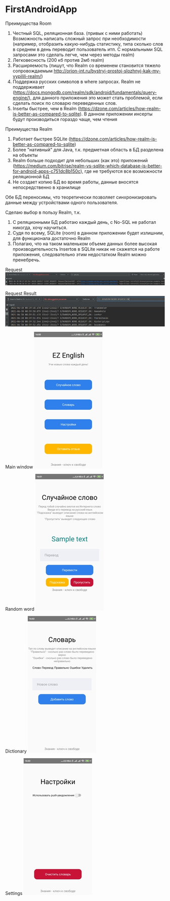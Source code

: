 # FirstAndroidApp

Преимущества Room
1. Честный SQL, реляционная база. (привык с ними работать) Возможность написать сложный запрос при необходимости (например, отобразить какую-нибудь статистику, типа сколько слов в среднем в день переводит пользователь итп. С нормальными SQL запросами это сделать легче, чем через методы realm)
2. Легковесность (200 кб против 2мб realm)
3. Расширяемость (пишут, что Realm со временем становится тяжело сопровождаемым http://orion-int.ru/bystryj-prostoj-slozhnyj-kak-my-vypilili-realm/)
4. Поддержка русских символов в where запросах. Realm не поддерживает (https://docs.mongodb.com/realm/sdk/android/fundamentals/query-engine/), для данного приложения это может стать проблемой, если сделать поиск по словарю переведенных слов.
5. Insertы быстрее, чем в Realm (https://dzone.com/articles/how-realm-is-better-as-compared-to-sqlite). В данном приложении инсерты будут производиться гораздо чаще, чем чтения

Преимущества Realm
1. Работает быстрее SQLite (https://dzone.com/articles/how-realm-is-better-as-compared-to-sqlite)
2. Более "нативный" для Java, т.к. предметная область в БД разделена на объекты
3. Realm больше подходит для небольших (как это) приложений (https://medium.com/bitrise/realm-vs-sqlite-which-database-is-better-for-android-apps-c751dc8b150c), где не требуются все возможности реляционной БД 
4. Не создает копию БД во время работы, данные вносятся непосредственно в хранилище

Обе БД переносимы, что теоретически позволяет синхронизировать данные между устройствами одного пользователя.

Сделаю выбор в пользу Realm, т.к.
1. С реляционными БД работаю каждый день, с No-SQL не работал никогда, хочу научиться.
2. Судя по всему, SQLite (room) в данном приложении будет излишним, для функционала достаточно Realm 
3. Полагаю, что на таком маленьком объеме данных более высокая производительность Insertов в SQLite никак не скажется на работе приложения, следовательно этим недостатком Realm можно пренебречь.


Request
![alt text](https://github.com/SoapMyxa/FirstAndroidApp/blob/master/app/sampledata/Screenshots/Request.JPG)

Request Result
![alt text](https://github.com/SoapMyxa/FirstAndroidApp/blob/master/app/sampledata/Screenshots/RequestResult.JPG)

Main window
![alt text](https://github.com/SoapMyxa/FirstAndroidApp/blob/master/app/sampledata/Screenshots/Main.jpg)

Random word
![alt text](https://github.com/SoapMyxa/FirstAndroidApp/blob/master/app/sampledata/Screenshots/RandowWord.jpg)

Dictionary
![alt text](https://github.com/SoapMyxa/FirstAndroidApp/blob/master/app/sampledata/Screenshots/Dictionary.jpg)

Settings
![alt text](https://github.com/SoapMyxa/FirstAndroidApp/blob/master/app/sampledata/Screenshots/Settings.jpg)
